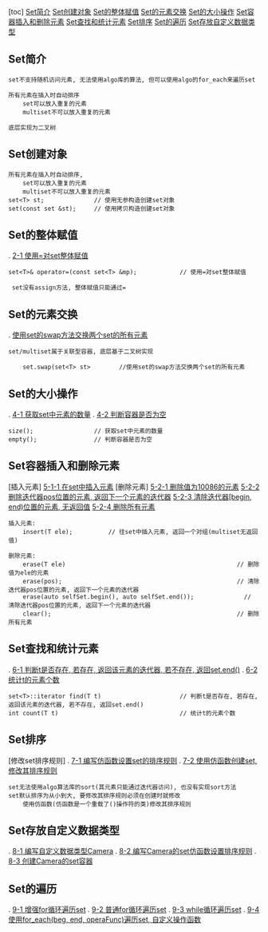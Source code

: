 [toc]
    [Set简介](#Set简介)
    [Set创建对象](#Set创建对象)
    [Set的整体赋值](#Set的整体赋值)
    [Set的元素交换](#Set的元素交换)
    [Set的大小操作](#Set的大小操作)
    [Set容器插入和删除元素](#Set容器插入和删除元素)
    [Set查找和统计元素](#Set查找和统计元素)
    [Set排序](#Set排序)
    [Set的遍历](#Set的遍历)
    [Set存放自定义数据类型](#Set存放自定义数据类型)

## Set简介

    set不支持随机访问元素, 无法使用algo库的算法, 但可以使用algo的for_each来遍历set

    所有元素在插入时自动排序
        set可以放入重复的元素
        multiset不可以放入重复的元素
    
    底层实现为二叉树
    
## Set创建对象
    
    所有元素在插入时自动排序, 
        set可以放入重复的元素
        multiset不可以放入重复的元素
    set<T> st;              // 使用无参构造创建set对象
    set(const set &st);     // 使用拷贝构造创建set对象


## Set的整体赋值
.   [2-1 使用=对set整体赋值](./_02_setAssign/02_setAssign.cpp)
    
    set<T>& operator=(const set<T> &mp);            // 使用=对set整体赋值

     set没有assign方法, 整体赋值只能通过=

## Set的元素交换
.   [使用set的swap方法交换两个set的所有元素](./_03_setSwap/_01_setSwap.cpp)
    
    set/multiset属于关联型容器, 底层基于二叉树实现

        set.swap(set<T> st>        //使用set的swap方法交换两个set的所有元素

## Set的大小操作
.   [4-1 获取set中元素的数量](./_04_setSize/_01_setSize.cpp)
.   [4-2 判断容器是否为空](./_04_setSize/_01_setSize.cpp)


    size();                 // 获取set中元素的数量
    empty();                // 判断容器是否为空

## Set容器插入和删除元素
[插入元素]
    [5-1-1 在set中插入元素](./_05_insertAndDeleteEle/_05_insertAndDeleteEle.cpp)
[删除元素]
    [5-2-1 删除值为10086的元素](./_05_insertAndDeleteEle/_05_insertAndDeleteEle.cpp)
    [5-2-2 删除迭代器pos位置的元素, 返回下一个元素的迭代器](./_05_insertAndDeleteEle/_05_insertAndDeleteEle.cpp)
    [5-2-3 清除迭代器\[begin, end)位置的元素, 无返回值](./_05_insertAndDeleteEle/_05_insertAndDeleteEle.cpp)
    [5-2-4 删除所有元素](./_05_insertAndDeleteEle/_05_insertAndDeleteEle.cpp)

    插入元素:
        insert(T ele);          // 往set中插入元素, 返回一个对组(multiset无返回值)

    删除元素:
        erase(T ele)                                                // 删除值为ele的元素
        erase(pos);                                                 // 清除迭代器pos位置的元素, 返回下一个元素的迭代器
        erase(auto selfSet.begin(), auto selfSet.end());              // 清除迭代器pos位置的元素, 返回下一个元素的迭代器
        clear();                                                    // 删除所有元素

## Set查找和统计元素
.   [6-1 判断t是否存在, 若存在, 返回该元素的迭代器, 若不存在, 返回set.end()](./_06_findAndCount/_01_findAndCount.cpp)
.   [6-2 统计t的元素个数](./_06_findAndCount/_01_findAndCount.cpp)


    set<T>::iterator find(T t)                      // 判断t是否存在, 若存在, 返回该元素的迭代器, 若不存在, 返回set.end()
    int count(T t)                                  // 统计t的元素个数

## Set排序
[修改set排序规则]
.   [7-1 编写仿函数设置set的排序规则](./_07_changeSetSortRule/_01_changeSetSortRule.cpp)
.   [7-2 使用仿函数创建set, 修改其排序规则](./_07_changeSetSortRule/_01_changeSetSortRule.cpp)


    set无法使用algo算法库的sort(其元素只能通过迭代器访问), 也没有实现sort方法
    set默认排序为从小到大, 要修改其排序规则必须在创建时就修改
        使用仿函数(仿函数是一个重载了()操作符的类)修改其排序规则

## Set存放自定义数据类型
.   [8-1 编写自定义数据类型Camera](./_08_setSaveCustomType/_01_setSaveCustomType.cpp)
.   [8-2 编写Camera的set仿函数设置排序规则](./_08_setSaveCustomType/_01_setSaveCustomType.cpp)
.   [8-3 创建Camera的set容器](./_08_setSaveCustomType/_01_setSaveCustomType.cpp)


## Set的遍历
.   [9-1 增强for循环遍历set](./_09_foreachSet/_01_foreachSet.cpp)
.   [9-2 普通for循环遍历set](./_09_foreachSet/_01_foreachSet.cpp)
.   [9-3 while循环遍历set](./_09_foreachSet/_01_foreachSet.cpp)
.   [9-4 使用for_each(beg, end, operaFunc)遍历set, 自定义操作函数](./_09_foreachSet/_01_foreachSet.cpp)


